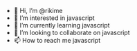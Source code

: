- 👋 Hi, I’m @rikime
- 👀 I’m interested in javascript
- 🌱 I’m currently learning javascript
- 💞️ I’m looking to collaborate on javascript
- 📫 How to reach me javascript
<!---
rikime/rikime is a ✨ special ✨ repository because its `README.md` (this file) appears on your GitHub profile.
You can click the Preview link to take a look at your changes.
--->
